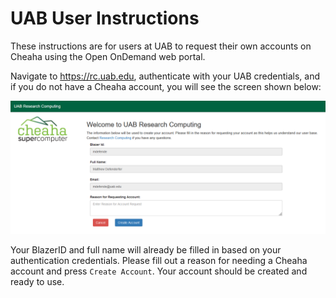# UAB User Instructions

These instructions are for users at UAB to request their own accounts on Cheaha using the Open OnDemand web portal.

Navigate to <https://rc.uab.edu>, authenticate with your UAB credentials, and if you do not have a Cheaha account, you will see the screen shown below:

![!UAB Self Register screen](images/uab_self_register.png)

Your BlazerID and full name will already be filled in based on your authentication credentials. Please fill out a reason for needing a Cheaha account and press `Create Account`. Your account should be created and ready to use.
